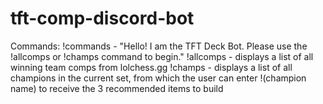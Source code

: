 # tft-comp-discord-bot
Commands:
!commands - "Hello! I am the TFT Deck Bot. Please use the !allcomps or !champs command to begin."
!allcomps - displays a list of all winning team comps from lolchess.gg
!champs - displays a list of all champions in the current set, from which the user can enter !(champion name) to receive the 3 recommended items to build 

